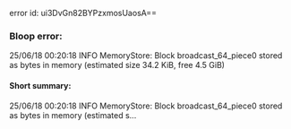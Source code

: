 error id: ui3DvGn82BYPzxmosUaosA==
### Bloop error:

25/06/18 00:20:18 INFO MemoryStore: Block broadcast_64_piece0 stored as bytes in memory (estimated size 34.2 KiB, free 4.5 GiB)
#### Short summary: 

25/06/18 00:20:18 INFO MemoryStore: Block broadcast_64_piece0 stored as bytes in memory (estimated s...